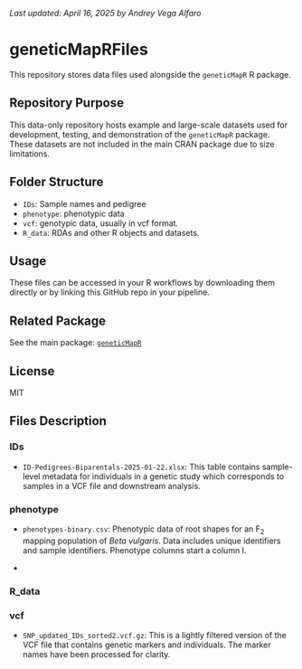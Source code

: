 
<!-- README.md is generated from README.Rmd. Please edit that file -->

*Last updated: April 16, 2025 by Andrey Vega Alfaro*

# geneticMapRFiles

This repository stores data files used alongside the `geneticMapR` R
package.

## Repository Purpose

This data-only repository hosts example and large-scale datasets used
for development, testing, and demonstration of the `geneticMapR`
package. These datasets are not included in the main CRAN package due to
size limitations.

## Folder Structure

- `IDs`: Sample names and pedigree
- `phenotype`: phenotypic data
- `vcf`: genotypic data, usually in vcf format.
- `R_data`: RDAs and other R objects and datasets.

## Usage

These files can be accessed in your R workflows by downloading them
directly or by linking this GitHub repo in your pipeline.

## Related Package

See the main package:
[`geneticMapR`](https://github.com/vegaalfaro/geneticMapR)

## License

MIT

## Files Description

### IDs

- `ID-Pedigrees-Biparentals-2025-01-22.xlsx`: This table contains
  sample-level metadata for individuals in a genetic study which
  corresponds to samples in a VCF file and downstream analysis.

### phenotype

- `phenotypes-binary.csv`: Phenotypic data of root shapes for an
  F<sub>2</sub> mapping population of *Beta vulgaris*. Data includes
  unique identifiers and sample identifiers. Phenotype columns start a
  column I.

- 

### R_data

### vcf

- `SNP_updated_IDs_sorted2.vcf.gz`: This is a lightly filtered version
  of the VCF file that contains genetic markers and individuals. The
  marker names have been processed for clarity.
